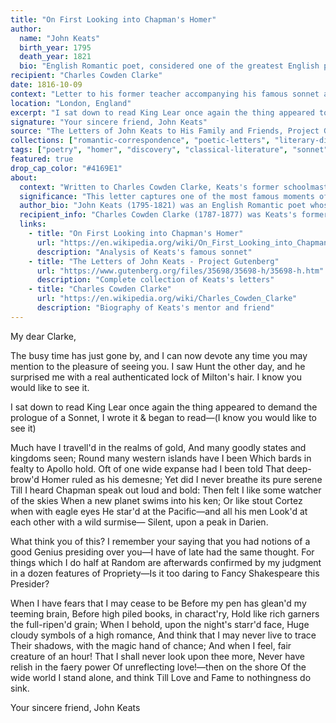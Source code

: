 ```yaml
---
title: "On First Looking into Chapman's Homer"
author:
  name: "John Keats"
  birth_year: 1795
  death_year: 1821
  bio: "English Romantic poet, considered one of the greatest English poets despite his brief life"
recipient: "Charles Cowden Clarke"
date: 1816-10-09
context: "Letter to his former teacher accompanying his famous sonnet about discovering Homer through Chapman's translation"
location: "London, England"
excerpt: "I sat down to read King Lear once again the thing appeared to demand the prologue of a Sonnet, I wrote it & began to read—(I know you would like to see it)"
signature: "Your sincere friend, John Keats"
source: "The Letters of John Keats to His Family and Friends, Project Gutenberg - Public Domain"
collections: ["romantic-correspondence", "poetic-letters", "literary-discovery"]
tags: ["poetry", "homer", "discovery", "classical-literature", "sonnet", "literary-awakening"]
featured: true
drop_cap_color: "#4169E1"
about:
  context: "Written to Charles Cowden Clarke, Keats's former schoolmaster and the person who introduced him to Chapman's translation of Homer. This letter accompanied the famous sonnet 'On First Looking into Chapman's Homer,' written after an all-night reading session."
  significance: "This letter captures one of the most famous moments of literary discovery in English poetry. Keats's encounter with Homer through Chapman's translation inspired one of his greatest sonnets and marked a turning point in his poetic development."
  author_bio: "John Keats (1795-1821) was an English Romantic poet whose work was largely unrecognized during his lifetime but is now considered among the greatest in English literature. He died of tuberculosis at age 25, leaving behind some of the most beautiful poetry in the English language."
  recipient_info: "Charles Cowden Clarke (1787-1877) was Keats's former teacher at Enfield School and remained a lifelong friend. He introduced Keats to literature and poetry, playing a crucial role in the young poet's intellectual development."
  links:
    - title: "On First Looking into Chapman's Homer"
      url: "https://en.wikipedia.org/wiki/On_First_Looking_into_Chapman%27s_Homer"
      description: "Analysis of Keats's famous sonnet"
    - title: "The Letters of John Keats - Project Gutenberg"
      url: "https://www.gutenberg.org/files/35698/35698-h/35698-h.htm"
      description: "Complete collection of Keats's letters"
    - title: "Charles Cowden Clarke"
      url: "https://en.wikipedia.org/wiki/Charles_Cowden_Clarke"
      description: "Biography of Keats's mentor and friend"
---
```


My dear Clarke,

The busy time has just gone by, and I can now devote any time you may mention to the pleasure of seeing you. I saw Hunt the other day, and he surprised me with a real authenticated lock of Milton's hair. I know you would like to see it.

I sat down to read King Lear once again the thing appeared to demand the prologue of a Sonnet, I wrote it & began to read—(I know you would like to see it)

Much have I travell'd in the realms of gold,
    And many goodly states and kingdoms seen;
    Round many western islands have I been
Which bards in fealty to Apollo hold.
Oft of one wide expanse had I been told
    That deep-brow'd Homer ruled as his demesne;
    Yet did I never breathe its pure serene
Till I heard Chapman speak out loud and bold:
Then felt I like some watcher of the skies
    When a new planet swims into his ken;
Or like stout Cortez when with eagle eyes
    He star'd at the Pacific—and all his men
Look'd at each other with a wild surmise—
    Silent, upon a peak in Darien.

What think you of this? I remember your saying that you had notions of a good Genius presiding over you—I have of late had the same thought. For things which I do half at Random are afterwards confirmed by my judgment in a dozen features of Propriety—Is it too daring to Fancy Shakespeare this Presider?

When I have fears that I may cease to be
    Before my pen has glean'd my teeming brain,
Before high piled books, in charact'ry,
    Hold like rich garners the full-ripen'd grain;
When I behold, upon the night's starr'd face,
    Huge cloudy symbols of a high romance,
And think that I may never live to trace
    Their shadows, with the magic hand of chance;
And when I feel, fair creature of an hour!
    That I shall never look upon thee more,
Never have relish in the faery power
    Of unreflecting love!—then on the shore
Of the wide world I stand alone, and think
Till Love and Fame to nothingness do sink.

Your sincere friend,
John Keats